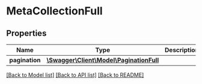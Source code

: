 # MetaCollectionFull

## Properties
Name | Type | Description | Notes
------------ | ------------- | ------------- | -------------
**pagination** | [**\Swagger\Client\Model\PaginationFull**](PaginationFull.md) |  | [optional] 

[[Back to Model list]](../README.md#documentation-for-models) [[Back to API list]](../README.md#documentation-for-api-endpoints) [[Back to README]](../README.md)


